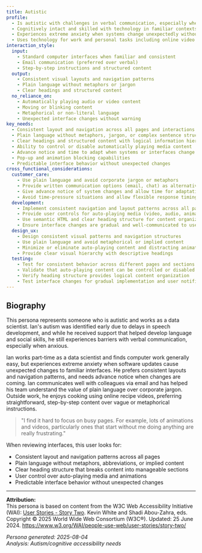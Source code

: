 ```yaml
---
title: Autistic
profile:
  - Is autistic with challenges in verbal communication, especially when experiencing anxiety
  - Cognitively intact and skilled with technology in familiar contexts
  - Experiences extreme anxiety when systems change unexpectedly without warning
  - Uses technology for work and personal tasks including online video content
interaction_style:
  input:
    - Standard computer interfaces when familiar and consistent
    - Email communication (preferred over verbal)
    - Step-by-step instructions and structured content
  output:
    - Consistent visual layouts and navigation patterns
    - Plain language without metaphors or jargon
    - Clear headings and structured content
  no_reliance_on:
    - Automatically playing audio or video content
    - Moving or blinking content
    - Metaphorical or non-literal language
    - Unexpected interface changes without warning
key_needs:
  - Consistent layout and navigation across all pages and interactions
  - Plain language without metaphors, jargon, or complex sentence structures
  - Clear headings and structured content with logical information hierarchy
  - Ability to control or disable automatically playing media content
  - Advance notice and time to adapt when systems or interfaces change
  - Pop-up and animation blocking capabilities
  - Predictable interface behavior without unexpected changes
cross_functional_considerations:
  customer_care:
    - Use plain language and avoid corporate jargon or metaphors
    - Provide written communication options (email, chat) as alternatives to phone
    - Give advance notice of system changes and allow time for adaptation
    - Avoid time-pressure situations and allow flexible response timing
  development:
    - Implement consistent navigation and layout patterns across all pages
    - Provide user controls for auto-playing media (video, audio, animations)
    - Use semantic HTML and clear heading structure for content organization
    - Ensure interface changes are gradual and well-communicated to users
  design_ux:
    - Design consistent visual patterns and navigation structures
    - Use plain language and avoid metaphorical or implied content
    - Minimize or eliminate auto-playing content and distracting animations
    - Provide clear visual hierarchy with descriptive headings
  testing:
    - Test for consistent behavior across different pages and sections
    - Validate that auto-playing content can be controlled or disabled
    - Verify heading structure provides logical content organization
    - Test interface changes for gradual implementation and user notification
---
```


## Biography

This persona represents someone who is autistic and works as a data scientist. Ian's autism was identified early due to delays in speech development, and while he received support that helped develop language and social skills, he still experiences barriers with verbal communication, especially when anxious.

Ian works part-time as a data scientist and finds computer work generally easy, but experiences extreme anxiety when software updates cause unexpected changes to familiar interfaces. He prefers consistent layouts and navigation patterns, and needs advance notice when changes are coming. Ian communicates well with colleagues via email and has helped his team understand the value of plain language over corporate jargon. Outside work, he enjoys cooking using online recipe videos, preferring straightforward, step-by-step content over vague or metaphorical instructions.

> "I find it hard to focus on busy pages. For example, lots of animations and videos, particularly ones that start without me doing anything are really frustrating."

When reviewing interfaces, this user looks for:
- Consistent layout and navigation patterns across all pages
- Plain language without metaphors, abbreviations, or implied content
- Clear heading structure that breaks content into manageable sections
- User control over auto-playing media and animations
- Predictable interface behavior without unexpected changes

---

**Attribution:**  
This persona is based on content from the W3C Web Accessibility Initiative (WAI): [User Stories - Story Two](https://www.w3.org/WAI/people-use-web/user-stories/story-two/). Kevin White and Shadi Abou-Zahra, eds. Copyright © 2025 World Wide Web Consortium (W3C®). Updated: 25 June 2024. https://www.w3.org/WAI/people-use-web/user-stories/story-two/

*Persona generated: 2025-08-04*  
*Analysis: Autism/cognitive accessibility needs*

